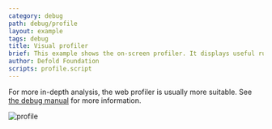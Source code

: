 ```yaml
---
category: debug
path: debug/profile
layout: example
tags: debug
title: Visual profiler
brief: This example shows the on-screen profiler. It displays useful runtime information.
author: Defold Foundation
scripts: profile.script
---
```


For more in-depth analysis, the web profiler is usually more suitable. See [the debug manual](/manuals/debugging) for more information.

![profile](profile.png)